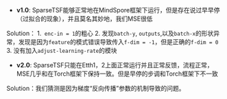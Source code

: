 
+ **v1.0**: SparseTSF能够正常地在MindSpore框架下运行，但是存在说过早早停（过拟合的现象），并且莫名其妙地，我们MSE很低

Solution：
1.`` enc-in = 1``的粗心
2. 发现``batch-y``, ``outputs``,以及``batch-x``的形状异常，发现是因为``feature``的模式错误导致传入``f-dim = -1``，但是正确的``f-dim = 0``
3. 没有加入``adjust-learning-rate``的模块

+ **v2.0**: SparseTSF只能在Etth1，2上面正常运行并且正常反馈，流程正常，MSE几乎和在Torch框架下保持一致。但是早停的步调和Torch框架下不一致

Solution：我们猜测是因为梯度“反向传播”参数的机制导致的问题。
